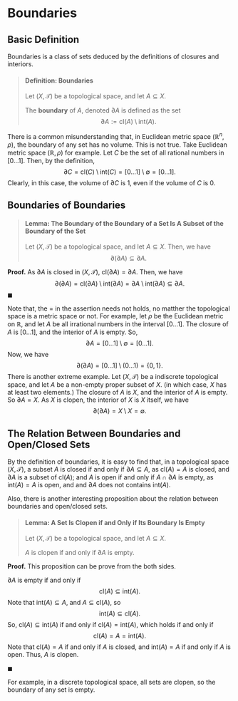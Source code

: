 # Boundaries

## Basic Definition

Boundaries is a class of sets deduced by the definitions of closures and interiors.

> #### Definition: Boundaries
>
> Let $(X, \mathcal T)$ be a topological space, and let $A \subseteq X$.
>
> The **boundary** of $A$, denoted $\partial A$ is defined as the set
> $$
> \partial A := \mathrm{cl}(A) \setminus \mathrm{int}(A).
> $$

There is a common misunderstanding that, in Euclidean metric space $(\mathbb R^n, \rho)$, the boundary of any set has no volume. This is not true. Take Euclidean metric space $(\mathbb R, \rho)$ for example. Let $C$ be the set of all rational numbers in $[0 \ldots 1]$. Then, by the definition,
$$
\partial C = \mathrm{cl}(C) \setminus \mathrm{int}(C) = [0 \ldots 1] \setminus \emptyset = [0 \ldots 1].
$$
Clearly, in this case, the volume of $\partial C$ is 1, even if the volume of $C$ is $0$.

## Boundaries of Boundaries

> #### Lemma: The Boundary of the Boundary of a Set Is A Subset of the Boundary of the Set
>
> Let $(X, \mathcal T)$ be a topological space, and let $A \subseteq X$. Then, we have
> $$
> \partial( \partial A) \subseteq \partial A.
> $$

**Proof.** As $\partial A$ is closed in $(X, \mathcal T)$, $\mathrm{cl}(\partial A) = \partial A$. Then, we have
$$
\partial (\partial A) = \mathrm{cl}(\partial A) \setminus \mathrm{int}(\partial A) = \partial A \setminus \mathrm{int}(\partial A) \subseteq \partial A.
$$
$\blacksquare$

Note that, the $=$ in the assertion needs not holds, no matther the topological space is a metric space or not. For example, let $\rho$ be the Euclidean metric on $\mathbb R$, and let $A$ be all irrational numbers in the interval $[0\ldots 1]$. The closure of $A$ is $[0\ldots 1]$, and the interior of $A$ is empty. So,
$$
\partial A = [0 \ldots 1] \setminus \emptyset = [0 \ldots 1].
$$
Now, we have
$$
\partial (\partial A) = [0\ldots 1] \setminus (0 \ldots 1) = \{0,1\}.
$$
There is another extreme example. Let $(X, \mathcal T)$ be a indiscrete topological space, and let $A$ be a non-empty proper subset of $X$. (in which case, $X$ has at least two elements.) The closure of $A$ is $X$, and the interior of $A$ is empty. So $\partial A = X$. As $X$ is clopen, the interior of $X$ is $X$ itself, we have
$$
\partial (\partial A) = X \setminus X = \emptyset.
$$

## The Relation Between Boundaries and Open/Closed Sets

By the definition of boundaries, it is easy to find that, in a topological space $(X, \mathcal T)$, a subset $A$ is closed if and only if $\partial A \subseteq A$, as $\mathrm{cl}(A) = A$ is closed, and $\partial A$ is a subset of $\mathrm{cl}(A)$; and $A$ is open if and only if $A \cap \partial A$ is empty, as $\mathrm{int}(A) = A$ is open, and and $\partial A$ does not contains $\mathrm{int}(A)$.

Also, there is another interesting proposition about the relation between boundaries and open/closed sets.

> #### Lemma: A Set Is Clopen if and Only if Its Boundary Is Empty
>
> Let $(X, \mathcal T)$ be a topological space, and let $A \subseteq X$.
>
> $A$ is clopen if and only if $\partial A$ is empty.

**Proof.** This proposition can be prove from the both sides.

$\partial A$ is empty if and only if
$$
\mathrm{cl}(A) \subseteq \mathrm{int}(A).
$$
Note that $\mathrm{int}(A) \subseteq A$, and $A \subseteq \mathrm{cl}(A)$, so
$$
\mathrm{int}(A) \subseteq \mathrm{cl}(A).
$$
So, $\mathrm{cl}(A) \subseteq \mathrm{int}(A)$ if and only if $\mathrm{cl}(A) = \mathrm{int}(A)$, which holds if and only if
$$
\mathrm{cl}(A) = A = \mathrm{int}(A).
$$
Note that $\mathrm{cl}(A) = A$ if and only if $A$ is closed, and $\mathrm{int}(A) = A$ if and only if $A$ is open. Thus, $A$ is clopen.

$\blacksquare$

For example, in a discrete topological space, all sets are clopen, so the boundary of any set is empty.